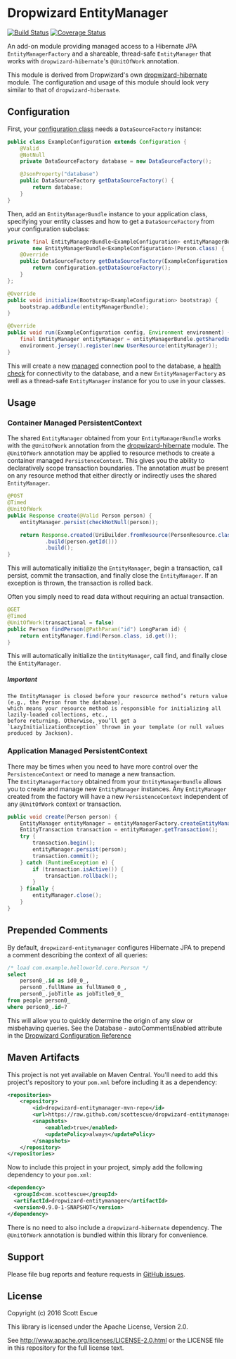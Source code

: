 Dropwizard EntityManager
========================
[![Build Status](https://travis-ci.org/scottescue/dropwizard-entitymanager.svg?branch=master)](https://travis-ci.org/scottescue/dropwizard-entitymanager)
[![Coverage Status](https://coveralls.io/repos/scottescue/dropwizard-entitymanager/badge.svg?branch=master&service=github)](https://coveralls.io/github/scottescue/dropwizard-entitymanager?branch=master)

An add-on module providing managed access to a Hibernate JPA `EntityManagerFactory` and a shareable, thread-safe 
`EntityManager` that works with `dropwizard-hibernate`'s `@UnitOfWork` annotation.

This module is derived from Dropwizard's own [dropwizard-hibernate](http://www.dropwizard.io/0.9.2/docs/manual/hibernate.html)
module.  The configuration and usage of this module should look very similar to that of `dropwizard-hibernate`.

Configuration
-----

First, your [configuration class](http://www.dropwizard.io/0.9.1/docs/manual/core.html#man-core-configuration) 
needs a `DataSourceFactory` instance:
```java
public class ExampleConfiguration extends Configuration {
    @Valid
    @NotNull
    private DataSourceFactory database = new DataSourceFactory();

    @JsonProperty("database")
    public DataSourceFactory getDataSourceFactory() {
        return database;
    }
}
```

Then, add an `EntityManagerBundle` instance to your application class, specifying your entity classes and how to get a 
`DataSourceFactory` from your configuration subclass:

```java
private final EntityManagerBundle<ExampleConfiguration> entityManagerBundle = 
        new EntityManagerBundle<ExampleConfiguration>(Person.class) {
    @Override
    public DataSourceFactory getDataSourceFactory(ExampleConfiguration configuration) {
        return configuration.getDataSourceFactory();
    }
};

@Override
public void initialize(Bootstrap<ExampleConfiguration> bootstrap) {
    bootstrap.addBundle(entityManagerBundle);
}

@Override
public void run(ExampleConfiguration config, Environment environment) {
    final EntityManager entityManager = entityManagerBundle.getSharedEntityManager();
    environment.jersey().register(new UserResource(entityManager));
}
```

This will create a new [managed](http://www.dropwizard.io/0.9.1/docs/manual/core.html#man-core-managed) connection pool 
to the database, a [health check](http://www.dropwizard.io/0.9.1/docs/manual/core.html#man-core-healthchecks) for 
connectivity to the database, and a new `EntityManagerFactory` as well as a thread-safe `EntityManager` instance for 
you to use in your classes.

Usage
-----
### Container Managed PersistentContext
The shared `EntityManager` obtained from your `EntityManagerBundle` works with the `@UnitOfWork` annotation from the 
[dropwizard-hibernate](http://www.dropwizard.io/0.9.2/docs/manual/hibernate.html) module.  The `@UnitOfWork` annotation 
may be applied to resource methods to create a container managed `PersistenceContext`.  This gives you the ability to 
declaratively scope transaction boundaries.  The annotation _must_ be present on any resource method that either 
directly or indirectly uses the shared `EntityManager`.

```java
@POST
@Timed
@UnitOfWork
public Response create(@Valid Person person) {
    entityManager.persist(checkNotNull(person));

    return Response.created(UriBuilder.fromResource(PersonResource.class)
            .build(person.getId()))
            .build();
}
```

This will automatically initialize the `EntityManager`, begin a transaction, call persist, commit the transaction, and 
finally close the `EntityManager`. If an exception is thrown, the transaction is rolled back.

Often you simply need to read data without requiring an actual transaction.
 
```java
@GET
@Timed
@UnitOfWork(transactional = false)
public Person findPerson(@PathParam("id") LongParam id) {
    return entityManager.find(Person.class, id.get());
}
```

This will automatically initialize the `EntityManager`, call find, and finally close the `EntityManager`.

##### Important

    The EntityManager is closed before your resource method’s return value (e.g., the Person from the database), 
    which means your resource method is responsible for initializing all lazily-loaded collections, etc., 
    before returning. Otherwise, you’ll get a `LazyInitializationException` thrown in your template (or null values 
    produced by Jackson).


### Application Managed PersistentContext
There may be times when you need to have more control over the `PersistenceContext` or need to manage a new transaction.  
The `EntityManagerFactory` obtained from your `EntityManagerBundle` allows you to create and manage new 
`EntityManager` instances.  Any `EntityManager` created from the factory will have a new `PersistenceContext` 
independent of any `@UnitOfWork` context or transaction.

```java
public void create(Person person) {
    EntityManager entityManager = entityManagerFactory.createEntityManager();
    EntityTransaction transaction = entityManager.getTransaction();
    try {
        transaction.begin();
        entityManager.persist(person);
        transaction.commit();
    } catch (RuntimeException e) {
        if (transaction.isActive()) {
            transaction.rollback();
        }
    } finally {
        entityManager.close();
    }
}
```

Prepended Comments
------------------

By default, `dropwizard-entitymanager` configures Hibernate JPA to prepend a comment describing the context of all 
queries:

```sql
/* load com.example.helloworld.core.Person */
select
    person0_.id as id0_0_,
    person0_.fullName as fullName0_0_,
    person0_.jobTitle as jobTitle0_0_
from people person0_
where person0_.id=?
```

This will allow you to quickly determine the origin of any slow or misbehaving queries.  See the Database - 
autoCommentsEnabled attribute in the [Dropwizard Configuration Reference](http://www.dropwizard.io/0.9.0/docs/manual/configuration.html) 


Maven Artifacts
---------------

This project is not yet available on Maven Central. You'll need to add this project's repository to your `pom.xml` before 
including it as a dependency:

```xml
<repositories>
    <repository>
        <id>dropwizard-entitymanager-mvn-repo</id>
        <url>https://raw.github.com/scottescue/dropwizard-entitymanager/mvn-repo/</url>
        <snapshots>
            <enabled>true</enabled>
            <updatePolicy>always</updatePolicy>
        </snapshots>
    </repository>
</repositories>
```

Now to include this project in your project, simply add the following dependency to your
`pom.xml`:

```xml
<dependency>
  <groupId>com.scottescue</groupId>
  <artifactId>dropwizard-entitymanager</artifactId>
  <version>0.9.0-1-SNAPSHOT</version>
</dependency>
```

There is no need to also include a `dropwizard-hibernate` dependency.  The `@UnitOfWork` annotation is bundled within 
this library for convenience.

Support
-------

Please file bug reports and feature requests in [GitHub issues](https://github.com/scottescue/dropwizard-entitymanager/issues).


License
-------

Copyright (c) 2016 Scott Escue 

This library is licensed under the Apache License, Version 2.0.

See http://www.apache.org/licenses/LICENSE-2.0.html or the LICENSE file in this repository for the full license text.